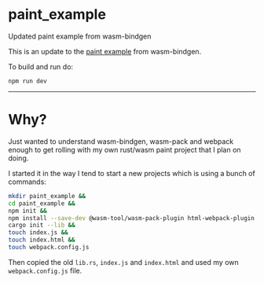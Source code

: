 # paint_example
Updated paint example from wasm-bindgen

This is an update to the [paint example](https://github.com/rustwasm/wasm-bindgen/tree/master/examples/paint) from wasm-bindgen.

To build and run do:
```
npm run dev
```

---
# Why?

Just wanted to understand wasm-bindgen, wasm-pack and webpack enough to get rolling with my own rust/wasm paint project that I plan on doing.

I started it in the way I tend to start a new projects which is using a bunch of commands:

```bash
mkdir paint_example &&
cd paint_example &&
npm init &&
npm install --save-dev @wasm-tool/wasm-pack-plugin html-webpack-plugin webpack webpack-cli webpack-dev-server &&
cargo init --lib &&
touch index.js &&
touch index.html &&
touch webpack.config.js
```
Then copied the old `lib.rs`, `index.js` and `index.html`
and used my own `webpack.config.js` file.
